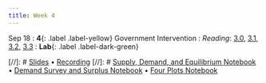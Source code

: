 ```yaml
---
title: Week 4
---
```


Sep 18
: **4**{: .label .label-yellow} Government Intervention
: *Reading*: [3.0](https://data-88e.github.io/textbook/content/03-public/index.html), [3.1](https://data-88e.github.io/textbook/content/03-public/taxes-subsidies.html), [3.2](https://data-88e.github.io/textbook/content/03-public/surplus.html), [3.3](https://data-88e.github.io/textbook/content/03-public/govt-intervention.html)
: **Lab**{: .label .label-dark-green} 

[//]: # [Slides]() &#8226; [Recording]()
[//]: # [Supply, Demand, and Equilibrium Notebook]() &#8226; [Demand Survey and Surplus Notebook]() &#8226; [Four Plots Notebook]()
